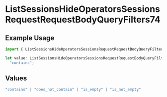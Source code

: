# ListSessionsHideOperatorsSessionsRequestRequestBodyQueryFilters74

## Example Usage

```typescript
import { ListSessionsHideOperatorsSessionsRequestRequestBodyQueryFilters74 } from "@orq-ai/node/models/operations";

let value: ListSessionsHideOperatorsSessionsRequestRequestBodyQueryFilters74 =
  "contains";
```

## Values

```typescript
"contains" | "does_not_contain" | "is_empty" | "is_not_empty"
```